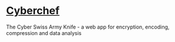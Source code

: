 # [Cyberchef](https://github.com/gchq/CyberChef)

The Cyber Swiss Army Knife - a web app for encryption, encoding, compression and data analysis
